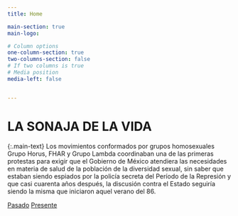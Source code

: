 ```yaml
---
title: Home

main-section: true
main-logo:

# Column options
one-column-section: true
two-columns-section: false
# If two columns is true
# Media position
media-left: false


---
```

# LA SONAJA DE LA VIDA

{:.main-text}
Los movimientos conformados por grupos homosexuales Grupo Horus, FHAR y Grupo Lambda coordinaban una de las primeras protestas para exigir que el Gobierno de México atendiera las necesidades en materia de salud de la población de la diversidad sexual, sin saber que estaban siendo espiados por la policía secreta del Período de la Represión y que casi cuarenta años después, la discusión contra el Estado seguiría siendo la misma que iniciaron aquel verano del 86.

[Pasado](/la-sonaja-de-la-vida/los-espias-que-guardaron-al-SIDA-en-un-cajon/)
[Presente](/la-sonaja-de-la-vida/la-sonaja-de-la-vida/)



